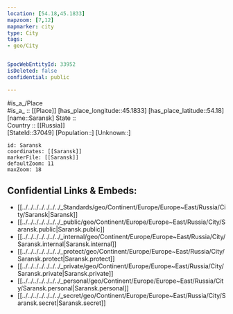 ```yaml
---
location: [54.18,45.1833] 
mapzoom: [7,12] 
mapmarker: city 
type: City
tags:
- geo/City


SpocWebEntityId: 33952
isDeleted: false
confidential: public

---
```

#is_a_/Place  
#is_a_ :: [[Place]] 
[has_place_longitude::45.1833] 
[has_place_latitude::54.18] 
[name::Saransk] 
State ::  
Country :: [[Russia]]  
[StateId::37049] 
[Population::] 
[Unknown::] 


```leaflet
id: Saransk
coordinates: [[Saransk]] 
markerFile: [[Saransk]] 
defaultZoom: 11 
maxZoom: 18
```


## Confidential Links & Embeds: 
- [[../../../../../../../_Standards/geo/Continent/Europe/Europe~East/Russia/City/Saransk|Saransk]] 
- [[../../../../../../../_public/geo/Continent/Europe/Europe~East/Russia/City/Saransk.public|Saransk.public]] 
- [[../../../../../../../_internal/geo/Continent/Europe/Europe~East/Russia/City/Saransk.internal|Saransk.internal]] 
- [[../../../../../../../_protect/geo/Continent/Europe/Europe~East/Russia/City/Saransk.protect|Saransk.protect]] 
- [[../../../../../../../_private/geo/Continent/Europe/Europe~East/Russia/City/Saransk.private|Saransk.private]] 
- [[../../../../../../../_personal/geo/Continent/Europe/Europe~East/Russia/City/Saransk.personal|Saransk.personal]] 
- [[../../../../../../../_secret/geo/Continent/Europe/Europe~East/Russia/City/Saransk.secret|Saransk.secret]] 
